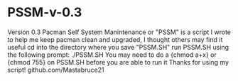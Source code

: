 # PSSM-v-0.3
Version 0.3
Pacman Self System Manintenance or "PSSM" is a script I wrote to help me keep pacman clean and upgraded, I thought others may find it useful
cd into the directory where you save "PSSM.SH"
run PSSM.SH using the following prompt: ./PSSM.SH
You may need to do a {chmod a+x} or {chmod 755} on PSSM.SH before you are able to run it
Thanks for using my script!
github.com/Mastabruce21

